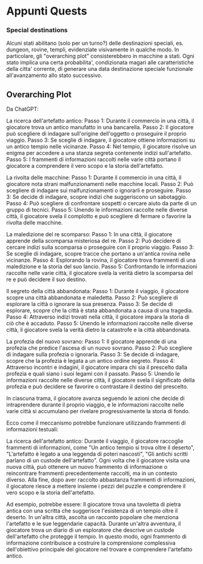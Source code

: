 # Appunti Quests

### Special destinations
Alcuni stati abilitano (solo per un turno?) delle destinazioni speciali, es. dungeon, rovine, templi, evidenziate visivamente in qualche modo.
In particolare, gli "overarching plot" consisterebbero in macchine a stati. Ogni stato implica una certa probabilita', condizionata magari alle caratteristiche della citta' corrente, di generare una data destinazione speciale funzionale all'avanzamento allo stato successivo.

## Overarching Plot
Da ChatGPT:

La ricerca dell'artefatto antico:
Passo 1: Durante il commercio in una città, il giocatore trova un antico manufatto in una bancarella.
Passo 2: Il giocatore può scegliere di indagare sull'origine dell'oggetto o proseguire il proprio viaggio.
Passo 3: Se sceglie di indagare, il giocatore ottiene informazioni su un antico tempio nelle vicinanze.
Passo 4: Nel tempio, il giocatore risolve un enigma per accedere a una stanza segreta contenente indizi sull'artefatto.
Passo 5: I frammenti di informazioni raccolti nelle varie città portano il giocatore a comprendere il vero scopo e la storia dell'artefatto.

La rivolta delle macchine:
Passo 1: Durante il commercio in una città, il giocatore nota strani malfunzionamenti nelle macchine locali.
Passo 2: Può scegliere di indagare sui malfunzionamenti o ignorarli e proseguire.
Passo 3: Se decide di indagare, scopre indizi che suggeriscono un sabotaggio.
Passo 4: Può scegliere di confrontare sospetti o cercare aiuto da parte di un gruppo di tecnici.
Passo 5: Unendo le informazioni raccolte nelle diverse città, il giocatore svela il complotto e può scegliere di fermare o favorire la rivolta delle macchine.

La maledizione del re scomparso:
Passo 1: In una città, il giocatore apprende della scomparsa misteriosa del re.
Passo 2: Può decidere di cercare indizi sulla scomparsa o proseguire con il proprio viaggio.
Passo 3: Se sceglie di indagare, scopre tracce che portano a un'antica rovina nelle vicinanze.
Passo 4: Esplorando la rovina, il giocatore trova frammenti di una maledizione e la storia del suo lancio.
Passo 5: Confrontando le informazioni raccolte nelle varie città, il giocatore svela la verità dietro la scomparsa del re e può decidere il suo destino.

Il segreto della città abbandonata:
Passo 1: Durante il viaggio, il giocatore scopre una città abbandonata e maledetta.
Passo 2: Può scegliere di esplorare la città o ignorare la sua presenza.
Passo 3: Se decide di esplorare, scopre che la città è stata abbandonata a causa di una tragedia.
Passo 4: Attraverso indizi trovati nella città, il giocatore impara la storia di ciò che è accaduto.
Passo 5: Unendo le informazioni raccolte nelle diverse città, il giocatore svela la verità dietro la catastrofe e la città abbandonata.

La profezia del nuovo sovrano:
Passo 1: Il giocatore apprende di una profezia che predice l'ascesa di un nuovo sovrano.
Passo 2: Può scegliere di indagare sulla profezia o ignorarla.
Passo 3: Se decide di indagare, scopre che la profezia è legata a un antico ordine segreto.
Passo 4: Attraverso incontri e indagini, il giocatore impara chi sia il prescelto dalla profezia e quali siano i suoi legami con il passato.
Passo 5: Unendo le informazioni raccolte nelle diverse città, il giocatore svela il significato della profezia e può decidere se favorire o contrastare il destino del prescelto.

In ciascuna trama, il giocatore avanza seguendo le azioni che decide di intraprendere durante il proprio viaggio, e le informazioni raccolte nelle varie città si accumulano per rivelare progressivamente la storia di fondo.

Ecco come il meccanismo potrebbe funzionare utilizzando frammenti di informazioni testuali:

La ricerca dell'artefatto antico:
Durante il viaggio, il giocatore raccoglie frammenti di informazioni, come "Un antico tempio si trova oltre il deserto", "L'artefatto è legato a una leggenda di poteri nascosti", "Gli antichi scritti parlano di un custode dell'artefatto".
Ogni volta che il giocatore visita una nuova città, può ottenere un nuovo frammento di informazione o reincontrare frammenti precedentemente raccolti, ma in un contesto diverso.
Alla fine, dopo aver raccolto abbastanza frammenti di informazioni, il giocatore riesce a mettere insieme i pezzi del puzzle e comprendere il vero scopo e la storia dell'artefatto.

Ad esempio, potrebbe essere:
Il giocatore trova una tavoletta di pietra antica con una scritta che suggerisce l'esistenza di un tempio oltre il deserto.
In un'altra città, ascolta un racconto popolare che menziona l'artefatto e le sue leggendarie capacità.
Durante un'altra avventura, il giocatore trova un diario di un esploratore che descrive un custode dell'artefatto che protegge il tempio.
In questo modo, ogni frammento di informazione contribuisce a costruire la comprensione complessiva dell'obiettivo principale del giocatore nel trovare e comprendere l'artefatto antico.

